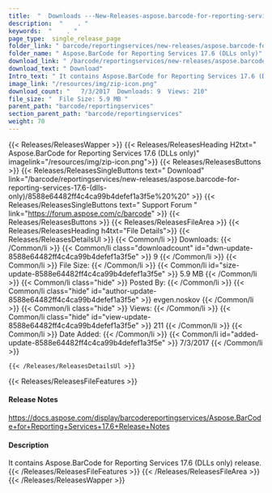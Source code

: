 ```yaml
---
title:  "  Downloads ---New-Releases-aspose.barcode-for-reporting-services-17.6-(dlls-only) . " 
description:  "    . " 
keywords:  "    . " 
page_type:  single_release_page
folder_link: " barcode/reportingservices/new-releases/aspose.barcode-for-reporting-services-17.6-(dlls-only)/"
folder_name: " Aspose.BarCode for Reporting Services 17.6 (DLLs only)"
download_link: " /barcode/reportingservices/new-releases/aspose.barcode-for-reporting-services-17.6-(dlls-only)/8588e64482ff4c4ca99b4defef1a3f5e"
download_text: " Download"
Intro_text: " It contains Aspose.BarCode for Reporting Services 17.6 (DLLs only) release."
image_link: "/resources/img/zip-icon.png"
download_count: "   7/3/2017  Downloads: 9  Views: 210"
file_size: "  File Size: 5.9 MB "
parent_path: "barcode/reportingservices"
section_parent_path: "barcode/reportingservices"
weight: 70 
---
```


{{< Releases/ReleasesWapper >}}
  {{< Releases/ReleasesHeading H2txt=" Aspose.BarCode for Reporting Services 17.6 (DLLs only)" imagelink="/resources/img/zip-icon.png">}}
  {{< Releases/ReleasesButtons >}}
    {{< Releases/ReleasesSingleButtons text=" Download" link="/barcode/reportingservices/new-releases/aspose.barcode-for-reporting-services-17.6-(dlls-only)/8588e64482ff4c4ca99b4defef1a3f5e%20%20" >}}
    {{< Releases/ReleasesSingleButtons text=" Support Forum " link="https://forum.aspose.com/c/barcode" >}}
  {{< Releases/ReleasesButtons >}}
  {{< Releases/ReleasesFileArea >}}
    {{< Releases/ReleasesHeading h4txt="File Details">}}
    {{< Releases/ReleasesDetailsUl >}}
            {{< Common/li  >}} Downloads: {{< /Common/li >}} 
      {{< Common/li class="downloadcount" id="dwn-update-8588e64482ff4c4ca99b4defef1a3f5e" >}} 9 {{< /Common/li >}} 
      {{< Common/li  >}} File Size: {{< /Common/li >}} 
      {{< Common/li id="size-update-8588e64482ff4c4ca99b4defef1a3f5e" >}} 5.9 MB {{< /Common/li >}} 
      {{< Common/li  class="hide" >}} Posted By: {{< /Common/li >}} 
      {{< Common/li class="hide" id="author-update-8588e64482ff4c4ca99b4defef1a3f5e" >}} evgen.noskov {{< /Common/li >}} 
      {{< Common/li class="hide"  >}} Views: {{< /Common/li >}} 
      {{< Common/li class="hide" id="view-update-8588e64482ff4c4ca99b4defef1a3f5e" >}} 211 {{< /Common/li >}} 
      {{< Common/li  >}} Date Added: {{< /Common/li >}} 
      {{< Common/li id="added-update-8588e64482ff4c4ca99b4defef1a3f5e" >}} 7/3/2017 {{< /Common/li >}} 

    {{< /Releases/ReleasesDetailsUl >}}

  {{< Releases/ReleasesFileFeatures >}}
      <h4>Release Notes</h4><div><a href="https://docs.aspose.com/display/barcodereportingservices/Aspose.BarCode+for+Reporting+Services+17.6+Release+Notes">https://docs.aspose.com/display/barcodereportingservices/Aspose.BarCode+for+Reporting+Services+17.6+Release+Notes</a></div><h4>Description</h4><div class="HTMLDescription">It contains Aspose.BarCode for Reporting Services 17.6 (DLLs only) release.</div>
  {{< /Releases/ReleasesFileFeatures >}}
 {{< /Releases/ReleasesFileArea >}}
{{< /Releases/ReleasesWapper >}}


